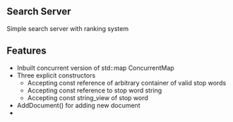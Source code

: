 Search Server
--------------
Simple search server with ranking system

Features
---------

- Inbuilt concurrent version of std::map ConcurrentMap
- Three explicit constructors
	- Accepting const reference of arbitrary container of valid stop words
	- Accepting const reference to stop word string
	- Accepting const string_view of stop word
- AddDocument() for adding new document
-  
